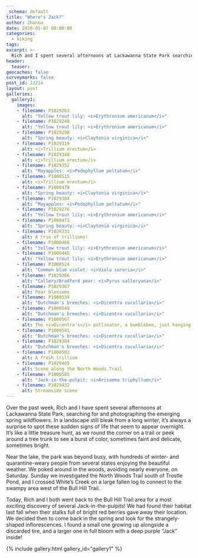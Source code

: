 ```yaml
---
_schema: default
title: "Where's Jack?"
author: Zhanna
date: 2020-05-07 00:00:00
categories:
  - hiking
tags:
excerpt: >-
  Rich and I spent several afternoons at Lackawanna State Park searching for and photographing the emerging spring wildflowers.
header:
  teaser:
geocaches: false
surveymarks: false
post_id: 12214
layout: post
galleries:
  gallery1:
    images:
    - filename: P1029263
      alt: "Yellow trout lily: <i>Erythronium americanum</i>"
    - filename: P1029248
      alt: "Yellow trout lily: <i>Erythronium americanum</i>"
    - filename: P1029298
      alt: "Spring beauty: <i>Claytonia virginica</i>"
    - filename: P1029319
      alt: <i>Trillium erectum</i>
    - filename: P1029340
      alt: <i>Trillium erectum</i>
    - filename: P1029352
      alt: "Mayapples: <i>Podophyllum peltatum</i>"
    - filename: P1000515
      alt: <i>Trillium erectum</i>
    - filename: P1000478
      alt: "Spring beauty: <i>Claytonia virginica</i>"
    - filename: P1029304
      alt: "Mayapples: <i>Podophyllum peltatum</i>"    
    - filename: P1029276
      alt: "Yellow trout lily: <i>Erythronium americanum</i>"
    - filename: P1000473
      alt: "Spring beauty: <i>Claytonia virginica</i>"
    - filename: P1029331
      alt: A trio of trilliums!
    - filename: P1000466
      alt: "Yellow trout lily: <i>Erythronium americanum</i>"     
    - filename: P1000445
      alt: "Yellow trout lily: <i>Erythronium americanum</i>"
    - filename: P1000524
      alt: "Common blue violet: <i>Viola sororia</i>"
    - filename: P1029366
      alt: "Callery/Bradford pear: <i>Pyrus calleryana</i>"
    - filename: P1029367
      alt: Pear blossoms    
    - filename: P1000534
      alt: "Dutchman's breeches: <i>Dicentra cucullaria</i>"
    - filename: P1000549
      alt: "Dutchman's breeches: <i>Dicentra cucullaria</i>"
    - filename: P1000567
      alt: The <i>Dicentra's</i> pollinator, a bumblebee, just hanging on
    - filename: P1000541
      alt: "Dutchman's breeches: <i>Dicentra cucullaria</i>"     
    - filename: P1029384
      alt: "Dutchman's breeches: <i>Dicentra cucullaria</i>"
    - filename: P1000502
      alt: A fresh trillium
    - filename: P1029405
      alt: Scene along the North Woods Trail
    - filename: P1000585
      alt: "Jack-in-the-pulpit: <i>Arisaema triphyllum</i>"    
    - filename: P1029432
      alt: Streamside scene                
---
```


Over the past week, Rich and I have spent several afternoons at Lackawanna State Park, searching for and photographing the emerging spring wildflowers. In a landscape still bleak from a long winter, it’s always a surprise to spot these sudden signs of life that seem to appear overnight. It’s like a little treasure hunt, as we round the corner on a trail or peek around a tree trunk to see a burst of color, sometimes faint and delicate, sometimes bright.

Near the lake, the park was beyond busy, with hundreds of winter- and quarantine-weary people from several states enjoying the beautiful weather. We poked around in the woods, avoiding nearly everyone, on Saturday. Sunday we investigated the North Woods Trail south of Trostle Pond, and I crossed White’s Creek on a large fallen log to connect to the swampy area west of the Bull Hill Trail.

Today, Rich and I both went back to the Bull Hill Trail area for a most exciting discovery of several Jack-in-the-pulpits! We had found their habitat last fall when their stalks full of bright red berries gave away their location. We decided then to come back in the spring and look for the strangely-shaped inflorescences. I found a small one growing up alongside a discarded tire, and a larger one in full bloom with a deep purple “Jack” inside!

{% include gallery.html gallery_id="gallery1" %}